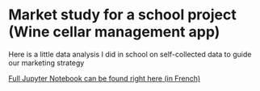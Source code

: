 # Market study for a school project (Wine cellar management app)

Here is a little data analysis I did in school on self-collected data to guide our marketing strategy

[Full Jupyter Notebook can be found right here (in French)](Analyse.ipynb)
